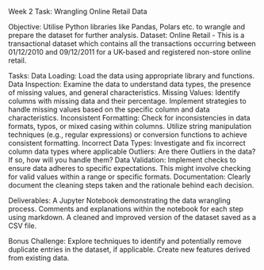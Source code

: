 Week 2 Task: Wrangling Online Retail Data

Objective: Utilise Python libraries like Pandas, Polars etc. to wrangle and prepare the dataset for further analysis.
Dataset: Online Retail - This is a transactional dataset which contains all the transactions occurring between 01/12/2010 and 09/12/2011 for a UK-based and registered non-store online retail.

Tasks:
Data Loading: Load the data using appropriate library and functions.
Data Inspection: Examine the data to understand data types, the presence of missing values, and general characteristics.
Missing Values:
Identify columns with missing data and their percentage.
Implement strategies to handle missing values based on the specific column and data characteristics.
Inconsistent Formatting:
Check for inconsistencies in data formats, typos, or mixed casing within columns.
Utilize string manipulation techniques (e.g., regular expressions) or conversion functions to achieve consistent formatting.
Incorrect Data Types: Investigate and fix incorrect column data types where applicable
Outliers: Are there Outliers in the data? If so, how will you handle them?
Data Validation: Implement checks to ensure data adheres to specific expectations. This might involve checking for valid values within a range or specific formats.
Documentation: Clearly document the cleaning steps taken and the rationale behind each decision.

Deliverables:
A Jupyter Notebook demonstrating the data wrangling process.
Comments and explanations within the notebook for each step using markdown.
A cleaned and improved version of the dataset saved as a CSV file.

Bonus Challenge:
Explore techniques to identify and potentially remove duplicate entries in the dataset, if applicable.
Create new features derived from existing data.
